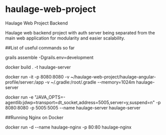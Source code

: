 # haulage-web-project
Haulage Web Project Backend

Haulage web backend project with auth server being separated from the main web application for modularity and easier scalability.


##List of useful commands so far

grails assemble -Dgrails.env=development

docker build . -t haulage-server

docker run -it -p 8080:8080 -v ~/haulage-web-project/haulage-angular-profile/server:/app -v ~/.gradle:/root/.gradle --memory=1024m haulage-server

docker run -e "JAVA_OPTS=-agentlib:jdwp=transport=dt_socket,address=5005,server=y,suspend=n" -p 8080:8080 -p 5005:5005 --name haulage-server haulage-server


##Running Nginx on Docker

docker run -d --name haulage-nginx -p 80:80 haulage-nginx